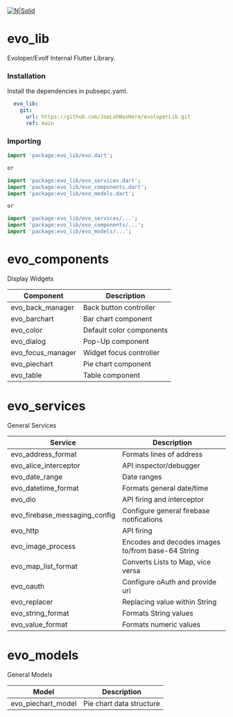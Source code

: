 [![N|Solid](https://lh3.googleusercontent.com/proxy/exrBC6q_NpmG-vhZ5BtKEhND4yokZoeOtgC2c-CjrSZuDfReh6v6lm-sPAr66ptDc0Kk7N4vxto_pXpwU5iaTrBwspIgWyJDG7DH)](http://zeoniq.com/files/index.html)

# evo_lib

Evoloper/Evolf Internal Flutter Library.

### Installation

Install the dependencies in pubsepc.yaml.

```yaml
  evo_lib:
    git:
      url: https://github.com/JoeLohWasHere/evoloperLib.git
      ref: main
```

### Importing

```dart
import 'package:evo_lib/evo.dart';

or

import 'package:evo_lib/evo_services.dart';
import 'package:evo_lib/evo_components.dart';
import 'package:evo_lib/evo_models.dart';

or

import 'package:evo_lib/evo_services/...';
import 'package:evo_lib/evo_components/...';
import 'package:evo_lib/evo_models/...';
```

# evo_components

Display Widgets

| Component | Description |
| ------ | ------ |
| evo_back_manager | Back button controller |
| evo_barchart | Bar chart component |
| evo_color | Default color components |
| evo_dialog | Pop-Up component |
| evo_focus_manager | Widget focus controller |
| evo_piechart | Pie chart component |
| evo_table | Table component |

# evo_services

General Services 
 
| Service | Description |
| ------ | ------ |
| evo_address_format | Formats lines of address |
| evo_alice_interceptor | API inspector/debugger |
| evo_date_range |  Date ranges |
| evo_datetime_format | Formats general date/time |
| evo_dio | API firing and interceptor |
| evo_firebase_messaging_config | Configure general firebase notifications |
| evo_http | API firing |
| evo_image_process | Encodes and decodes images to/from base-64 String |
| evo_map_list_format | Converts Lists to Map, vice versa |
| evo_oauth | Configure oAuth and provide uri |
| evo_replacer | Replacing value within String |
| evo_string_format | Formats String values |
| evo_value_format | Formats numeric values |

# evo_models

General Models 

| Model | Description |
| ------ | ------ |
| evo_piechart_model | Pie chart data structure |

